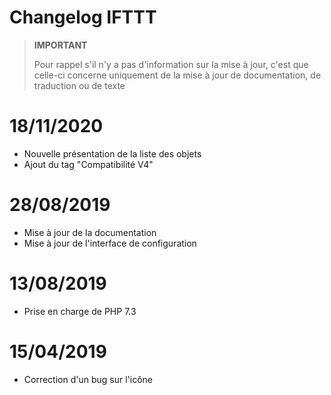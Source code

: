 # Changelog IFTTT

>**IMPORTANT**
>
>Pour rappel s'il n'y a pas d'information sur la mise à jour, c'est que celle-ci concerne uniquement de la mise à jour de documentation, de traduction ou de texte

# 18/11/2020

- Nouvelle présentation de la liste des objets
- Ajout du tag "Compatibilité V4"

# 28/08/2019

- Mise à jour de la documentation
- Mise à jour de l'interface de configuration

# 13/08/2019

- Prise en charge de PHP 7.3

# 15/04/2019

- Correction d'un bug sur l'icône
